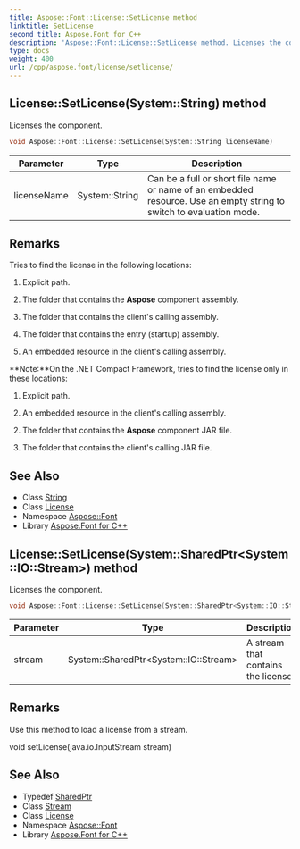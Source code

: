 ```yaml
---
title: Aspose::Font::License::SetLicense method
linktitle: SetLicense
second_title: Aspose.Font for C++
description: 'Aspose::Font::License::SetLicense method. Licenses the component in C++.'
type: docs
weight: 400
url: /cpp/aspose.font/license/setlicense/
---
```

## License::SetLicense(System::String) method


Licenses the component.

```cpp
void Aspose::Font::License::SetLicense(System::String licenseName)
```


| Parameter | Type | Description |
| --- | --- | --- |
| licenseName | System::String | Can be a full or short file name<ms> or name of an embedded resource</ms>. Use an empty string to switch to evaluation mode. |
## Remarks


Tries to find the license in the following locations:

1. Explicit path.

<ms> 

2. The folder that contains the **Aspose** component assembly.

3. The folder that contains the client's calling assembly.

4. The folder that contains the entry (startup) assembly.

5. An embedded resource in the client's calling assembly.

**Note:**On the .NET Compact Framework, tries to find the license only in these locations:

1. Explicit path.

2. An embedded resource in the client's calling assembly.

</ms>

<java> 

2. The folder that contains the **Aspose** component JAR file.

3. The folder that contains the client's calling JAR file.

</java>

## See Also

* Class [String](../../../system/string/)
* Class [License](../)
* Namespace [Aspose::Font](../../)
* Library [Aspose.Font for C++](../../../)
## License::SetLicense(System::SharedPtr\<System::IO::Stream\>) method


Licenses the component.

```cpp
void Aspose::Font::License::SetLicense(System::SharedPtr<System::IO::Stream> stream)
```


| Parameter | Type | Description |
| --- | --- | --- |
| stream | System::SharedPtr\<System::IO::Stream\> | A stream that contains the license. |
## Remarks



Use this method to load a license from a stream.

<javaName>void setLicense(java.io.InputStream stream)</javaName> 
## See Also

* Typedef [SharedPtr](../../../system/sharedptr/)
* Class [Stream](../../../system.io/stream/)
* Class [License](../)
* Namespace [Aspose::Font](../../)
* Library [Aspose.Font for C++](../../../)

